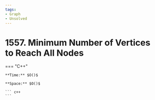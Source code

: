 ```yaml
---
tags:
- Graph
- Unsolved
---
```



# 1557. Minimum Number of Vertices to Reach All Nodes

=== "C++"

    **Time:** $O()$

    **Space:** $O()$

    ``` c++
    ```